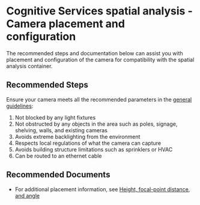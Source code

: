 <properties
  pagetitle="Cognitive Services spatial analysis - Camera placement and configuration"
  service="microsoft.cognitiveservices"
  resource="accounts"
  ms.author="kabrow"
  selfhelptype="Generic"
  supporttopicids="32767685"
  productpesids="16970"
  cloudenvironments="public, fairfax, mooncake, blackforest, ussec, usnat"
  articleid="7c0d89dd-7c83-4276-a5bc-118b31f73099"
  ownershipid="AzureCogSvc_CognitiveServices" />
# Cognitive Services spatial analysis - Camera placement and configuration

The recommended steps and documentation below can assist you with placement and configuration of the camera for compatibility with the spatial analysis container. 

## **Recommended Steps**

Ensure your camera meets all the recommended parameters in the [general guidelines](https://docs.microsoft.com/azure/cognitive-services/computer-vision/spatial-analysis-camera-placement#general-guidelines): 

1. Not blocked by any light fixtures
2. Not obstructed by any objects in the area such as poles, signage, shelving, walls, and existing cameras
3. Avoids extreme backlighting from the environment
4. Respects local regulations of what the camera can capture
5. Avoids building structure limitations such as sprinklers or HVAC
6. Can be routed to an ethernet cable


## **Recommended Documents**

* For additional placement information, see [Height, focal-point distance, and angle](https://docs.microsoft.com/azure/cognitive-services/computer-vision/spatial-analysis-camera-placement#height-focal-point-distance-and-angle)
